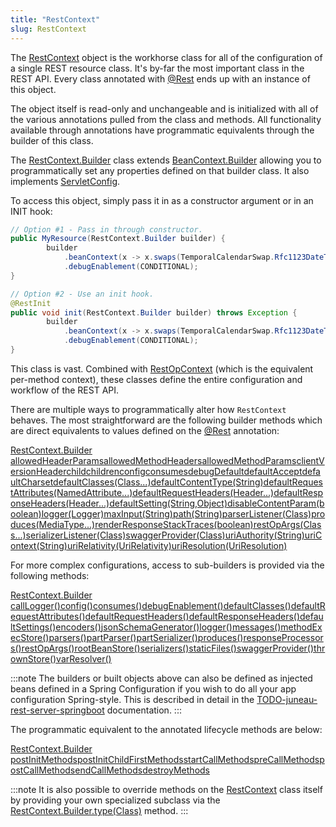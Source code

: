 ```yaml
---
title: "RestContext"
slug: RestContext
---
```


The <a href="/site/apidocs/org/apache/juneau/rest/RestContext.html" target="_blank">RestContext</a> object is the workhorse class for all of the
configuration of a single REST resource class.
It's by-far the most important class in the REST API.
Every class annotated with <a href="/site/apidocs/org/apache/juneau/rest/annotation/Rest.html" target="_blank">@Rest</a> ends up with an instance of this object.

The object itself is read-only and unchangeable and is initialized with all of the various annotations pulled from the
class and methods.
All functionality available through annotations have programmatic equivalents through the builder of this class.

The <a href="/site/apidocs/org/apache/juneau/rest/RestContext.Builder.html" target="_blank">RestContext.Builder</a> class extends <a href="/site/apidocs/org/apache/juneau/BeanContext.Builder.html" target="_blank">BeanContext.Builder</a> allowing you to programmatically set any properties defined on that builder class.
It also implements <a href="https://jakarta.ee/specifications/servlet/6.0/apidocs/jakarta/servlet/ServletConfig.html" target="_blank">ServletConfig</a>.

To access this object, simply pass it in as a constructor argument or in an INIT hook:

```java
// Option #1 - Pass in through constructor.
public MyResource(RestContext.Builder builder) {
        builder
            .beanContext(x -> x.swaps(TemporalCalendarSwap.Rfc1123DateTime.class))
            .debugEnablement(CONDITIONAL);
}

// Option #2 - Use an init hook.
@RestInit
public void init(RestContext.Builder builder) throws Exception {
        builder
            .beanContext(x -> x.swaps(TemporalCalendarSwap.Rfc1123DateTime.class))
            .debugEnablement(CONDITIONAL);
}
```

This class is vast.
Combined with <a href="/site/apidocs/org/apache/juneau/rest/RestOpContext.html" target="_blank">RestOpContext</a> (which is the equivalent
per-method context), these classes define the entire configuration and workflow of the REST API.

There are multiple ways to programmatically alter how `RestContext` behaves.
The most straightforward are the following builder methods which are direct equivalents to values defined on the <a href="/site/apidocs/org/apache/juneau/rest/annotation/Rest.html" target="_blank">@Rest</a> annotation:

<tree>
<node-0><java-class><a href="/site/apidocs/org/apache/juneau/rest/RestContext.Builder.html" target="_blank">RestContext.Builder</a></java-class></node-0>
<node-1><javac-method><a href="/site/apidocs/org/apache/juneau/rest/RestContext.Builder.html#allowedHeaderParams(java.lang.String)" target="_blank">allowedHeaderParams</a></javac-method><javac-method><a href="/site/apidocs/org/apache/juneau/rest/RestContext.Builder.html#allowedMethodHeaders(java.lang.String)" target="_blank">allowedMethodHeaders</a></javac-method><javac-method><a href="/site/apidocs/org/apache/juneau/rest/RestContext.Builder.html#allowedMethodParams(java.lang.String)" target="_blank">allowedMethodParams</a></javac-method><javac-method><a href="/site/apidocs/org/apache/juneau/rest/RestContext.Builder.html#clientVersionHeader(java.lang.String)" target="_blank">clientVersionHeader</a></javac-method><javac-method><a href="/site/apidocs/org/apache/juneau/rest/RestContext.Builder.html#child(java.lang.String,java.lang.Object)" target="_blank">child</a></javac-method><javac-method><a href="/site/apidocs/org/apache/juneau/rest/RestContext.Builder.html#children(java.lang.Object...)" target="_blank">children</a></javac-method><javac-method><a href="/site/apidocs/org/apache/juneau/rest/RestContext.Builder.html#config(org.apache.juneau.config.Config)" target="_blank">config</a></javac-method><javac-method><a href="/site/apidocs/org/apache/juneau/rest/RestContext.Builder.html#consumes(org.apache.juneau.MediaType...)" target="_blank">consumes</a></javac-method><javac-method><a href="/site/apidocs/org/apache/juneau/rest/RestContext.Builder.html#debugDefault(org.apache.juneau.Enablement)" target="_blank">debugDefault</a></javac-method><javac-method><a href="/site/apidocs/org/apache/juneau/rest/RestContext.Builder.html#defaultAccept(java.lang.String)" target="_blank">defaultAccept</a></javac-method><javac-method><a href="/site/apidocs/org/apache/juneau/rest/RestContext.Builder.html#defaultCharset(java.nio.charset.Charset)" target="_blank">defaultCharset</a></javac-method><javac-method><a href="/site/apidocs/org/apache/juneau/rest/RestContext.Builder.html#defaultClasses(java.lang.Class...)" target="_blank">defaultClasses(Class...)</a></javac-method><javac-method><a href="/site/apidocs/org/apache/juneau/rest/RestContext.Builder.html#defaultContentType(java.lang.String)" target="_blank">defaultContentType(String)</a></javac-method><javac-method><a href="/site/apidocs/org/apache/juneau/rest/RestContext.Builder.html#defaultRequestAttributes(org.apache.juneau.rest.httppart.NamedAttribute...)" target="_blank">defaultRequestAttributes(NamedAttribute...)</a></javac-method><javac-method><a href="/site/apidocs/org/apache/juneau/rest/RestContext.Builder.html#defaultRequestHeaders(org.apache.http.Header...)" target="_blank">defaultRequestHeaders(Header...)</a></javac-method><javac-method><a href="/site/apidocs/org/apache/juneau/rest/RestContext.Builder.html#defaultResponseHeaders(org.apache.http.Header...)" target="_blank">defaultResponseHeaders(Header...)</a></javac-method><javac-method><a href="/site/apidocs/org/apache/juneau/rest/RestContext.Builder.html#defaultSetting(java.lang.String,java.lang.Object)" target="_blank">defaultSetting(String,Object)</a></javac-method><javac-method><a href="/site/apidocs/org/apache/juneau/rest/RestContext.Builder.html#disableContentParam(boolean)" target="_blank">disableContentParam(boolean)</a></javac-method><javac-method><a href="/site/apidocs/org/apache/juneau/rest/RestContext.Builder.html#logger(java.util.logging.Logger)" target="_blank">logger(Logger)</a></javac-method><javac-method><a href="/site/apidocs/org/apache/juneau/rest/RestContext.Builder.html#maxInput(java.lang.String)" target="_blank">maxInput(String)</a></javac-method><javac-method><a href="/site/apidocs/org/apache/juneau/rest/RestContext.Builder.html#path(java.lang.String)" target="_blank">path(String)</a></javac-method><javac-method><a href="/site/apidocs/org/apache/juneau/rest/RestContext.Builder.html#parserListener(java.lang.Class)" target="_blank">parserListener(Class)</a></javac-method><javac-method><a href="/site/apidocs/org/apache/juneau/rest/RestContext.Builder.html#produces(org.apache.juneau.MediaType...)" target="_blank">produces(MediaType...)</a></javac-method><javac-method><a href="/site/apidocs/org/apache/juneau/rest/RestContext.Builder.html#renderResponseStackTraces(boolean)" target="_blank">renderResponseStackTraces(boolean)</a></javac-method><javac-method><a href="/site/apidocs/org/apache/juneau/rest/RestContext.Builder.html#restOpArgs(java.lang.Class...)" target="_blank">restOpArgs(Class...)</a></javac-method><javac-method><a href="/site/apidocs/org/apache/juneau/rest/RestContext.Builder.html#serializerListener(java.lang.Class)" target="_blank">serializerListener(Class)</a></javac-method><javac-method><a href="/site/apidocs/org/apache/juneau/rest/RestContext.Builder.html#swaggerProvider(java.lang.Class)" target="_blank">swaggerProvider(Class)</a></javac-method><javac-method><a href="/site/apidocs/org/apache/juneau/rest/RestContext.Builder.html#uriAuthority(java.lang.String)" target="_blank">uriAuthority(String)</a></javac-method><javac-method><a href="/site/apidocs/org/apache/juneau/rest/RestContext.Builder.html#uriContext(java.lang.String)" target="_blank">uriContext(String)</a></javac-method><javac-method><a href="/site/apidocs/org/apache/juneau/rest/RestContext.Builder.html#uriRelativity(org.apache.juneau.UriRelativity)" target="_blank">uriRelativity(UriRelativity)</a></javac-method><javac-method><a href="/site/apidocs/org/apache/juneau/rest/RestContext.Builder.html#uriResolution(org.apache.juneau.UriResolution)" target="_blank">uriResolution(UriResolution)</a></javac-method></node-1>
</tree>

For more complex configurations, access to sub-builders is provided via the following methods:

<tree>
<node-0><java-class><a href="/site/apidocs/org/apache/juneau/rest/RestContext.Builder.html" target="_blank">RestContext.Builder</a></java-class></node-0>
<node-1><javac-method><a href="/site/apidocs/org/apache/juneau/rest/RestContext.Builder.html#callLogger()" target="_blank">callLogger()</a></javac-method><javac-method><a href="/site/apidocs/org/apache/juneau/rest/RestContext.Builder.html#config()" target="_blank">config()</a></javac-method><javac-method><a href="/site/apidocs/org/apache/juneau/rest/RestContext.Builder.html#consumes()" target="_blank">consumes()</a></javac-method><javac-method><a href="/site/apidocs/org/apache/juneau/rest/RestContext.Builder.html#debugEnablement()" target="_blank">debugEnablement()</a></javac-method><javac-method><a href="/site/apidocs/org/apache/juneau/rest/RestContext.Builder.html#defaultClasses()" target="_blank">defaultClasses()</a></javac-method><javac-method><a href="/site/apidocs/org/apache/juneau/rest/RestContext.Builder.html#defaultRequestAttributes()" target="_blank">defaultRequestAttributes()</a></javac-method><javac-method><a href="/site/apidocs/org/apache/juneau/rest/RestContext.Builder.html#defaultRequestHeaders()" target="_blank">defaultRequestHeaders()</a></javac-method><javac-method><a href="/site/apidocs/org/apache/juneau/rest/RestContext.Builder.html#defaultResponseHeaders()" target="_blank">defaultResponseHeaders()</a></javac-method><javac-method><a href="/site/apidocs/org/apache/juneau/rest/RestContext.Builder.html#defaultSettings()" target="_blank">defaultSettings()</a></javac-method><javac-method><a href="/site/apidocs/org/apache/juneau/rest/RestContext.Builder.html#encoders()" target="_blank">encoders()</a></javac-method><javac-method><a href="/site/apidocs/org/apache/juneau/rest/RestContext.Builder.html#jsonSchemaGenerator()" target="_blank">jsonSchemaGenerator()</a></javac-method><javac-method><a href="/site/apidocs/org/apache/juneau/rest/RestContext.Builder.html#logger()" target="_blank">logger()</a></javac-method><javac-method><a href="/site/apidocs/org/apache/juneau/rest/RestContext.Builder.html#messages()" target="_blank">messages()</a></javac-method><javac-method><a href="/site/apidocs/org/apache/juneau/rest/RestContext.Builder.html#methodExecStore()" target="_blank">methodExecStore()</a></javac-method><javac-method><a href="/site/apidocs/org/apache/juneau/rest/RestContext.Builder.html#parsers()" target="_blank">parsers()</a></javac-method><javac-method><a href="/site/apidocs/org/apache/juneau/rest/RestContext.Builder.html#partParser()" target="_blank">partParser()</a></javac-method><javac-method><a href="/site/apidocs/org/apache/juneau/rest/RestContext.Builder.html#partSerializer()" target="_blank">partSerializer()</a></javac-method><javac-method><a href="/site/apidocs/org/apache/juneau/rest/RestContext.Builder.html#produces()" target="_blank">produces()</a></javac-method><javac-method><a href="/site/apidocs/org/apache/juneau/rest/RestContext.Builder.html#responseProcessors()" target="_blank">responseProcessors()</a></javac-method><javac-method><a href="/site/apidocs/org/apache/juneau/rest/RestContext.Builder.html#restOpArgs()" target="_blank">restOpArgs()</a></javac-method><javac-method><a href="/site/apidocs/org/apache/juneau/rest/RestContext.Builder.html#rootBeanStore()" target="_blank">rootBeanStore()</a></javac-method><javac-method><a href="/site/apidocs/org/apache/juneau/rest/RestContext.Builder.html#serializers()" target="_blank">serializers()</a></javac-method><javac-method><a href="/site/apidocs/org/apache/juneau/rest/RestContext.Builder.html#staticFiles()" target="_blank">staticFiles()</a></javac-method><javac-method><a href="/site/apidocs/org/apache/juneau/rest/RestContext.Builder.html#swaggerProvider()" target="_blank">swaggerProvider()</a></javac-method><javac-method><a href="/site/apidocs/org/apache/juneau/rest/RestContext.Builder.html#thrownStore()" target="_blank">thrownStore()</a></javac-method><javac-method><a href="/site/apidocs/org/apache/juneau/rest/RestContext.Builder.html#varResolver()" target="_blank">varResolver()</a></javac-method></node-1>
</tree>

:::note
The builders or built objects above can also be defined as injected beans defined in a Spring Configuration if you wish
to do all your app configuration Spring-style.
This is described in detail in the [TODO-juneau-rest-server-springboot](..) documentation.
:::

The programmatic equivalent to the annotated lifecycle methods are below:

<tree>
<node-0><java-class><a href="/site/apidocs/org/apache/juneau/rest/RestContext.Builder.html" target="_blank">RestContext.Builder</a></java-class></node-0>
<node-1><javac-method><a href="/site/apidocs/org/apache/juneau/rest/RestContext.Builder.html#postInitMethods()" target="_blank">postInitMethods</a></javac-method><javac-method><a href="/site/apidocs/org/apache/juneau/rest/RestContext.Builder.html#postInitChildFirstMethods()" target="_blank">postInitChildFirstMethods</a></javac-method><javac-method><a href="/site/apidocs/org/apache/juneau/rest/RestContext.Builder.html#startCallMethods()" target="_blank">startCallMethods</a></javac-method><javac-method><a href="/site/apidocs/org/apache/juneau/rest/RestContext.Builder.html#preCallMethods()" target="_blank">preCallMethods</a></javac-method><javac-method><a href="/site/apidocs/org/apache/juneau/rest/RestContext.Builder.html#postCallMethods()" target="_blank">postCallMethods</a></javac-method><javac-method><a href="/site/apidocs/org/apache/juneau/rest/RestContext.Builder.html#endCallMethods()" target="_blank">endCallMethods</a></javac-method><javac-method><a href="/site/apidocs/org/apache/juneau/rest/RestContext.Builder.html#destroyMethods()" target="_blank">destroyMethods</a></javac-method></node-1>
</tree>

:::note
It is also possible to override methods on the <a href="/site/apidocs/org/apache/juneau/rest/RestContext.html" target="_blank">RestContext</a> class
itself by providing your own specialized subclass via the <a href="/site/apidocs/org/apache/juneau/rest/RestContext.Builder.html#type(java.lang.Class)" target="_blank">RestContext.Builder.type(Class)</a> method.
:::